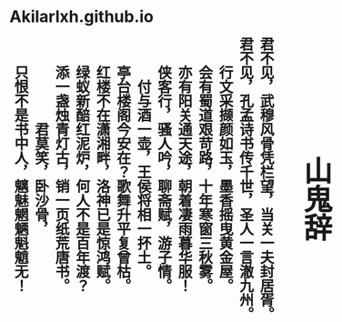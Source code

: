 # Akilarlxh.github.io
<style>
/* 诗歌体 */
@media (min-width: 900px) {
.poem {
  margin: 0 auto;
  height: 500px;
  writing-mode: vertical-rl;
  writing-mode: tb-rl;
  font-size: 25px;
}
}
.poem {
  font-family:楷体 !important;
}
  </style>
<center class="poem"><b>
<h1>山鬼辞</h1>
君不见，武穆风骨凭栏望，当关一夫封居胥。 <br>
君不见，孔孟诗书传千世，圣人一言澈九州。 <br>
行文采撷颜如玉，墨香摇曳黄金屋。 <br>
会有蜀道艰苛路，十年寒窗三秋雾。 <br>
亦有阳关通天途，朝着凄雨暮华服！ <br>
侠客行，骚人吟，聊斋赋，游子情。 <br>
付与酒一壶，王侯将相一抔土。 <br>
亭台楼阁今安在？歌舞升平复曾枯。<br>
红楼不在潇湘畔，洛神已是惊鸿赋。  <br>
绿蚁新醅红泥炉，何人不是百年渡？<br>
添一盏烛青灯古，销一页纸荒唐书。 <br>
君莫笑，卧沙骨， <br>
只恨不是书中人，魑魅魍魉魁魈无！<br>
</b></center>
